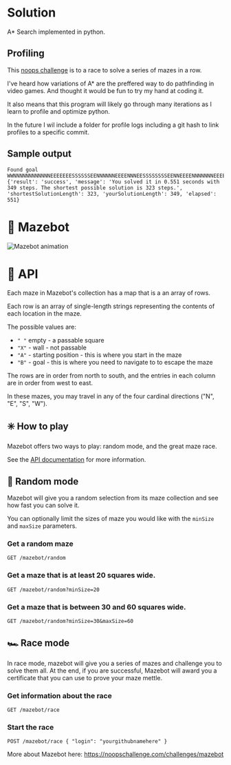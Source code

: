 
# Solution
A* Search implemented in python.

## Profiling
This [noops challenge](https://noopschallenge.com) is to a race to solve a series of mazes in a row. 

I've heard how variations of A* are the preffered way to do pathfinding in video games. And thought it would be fun to try my hand at coding it.

It also means that this program will likely go through many iterations as I learn to profile and optimize python.

In the future I wil include a folder for profile logs including a git hash to link profiles to a specific commit.

## Sample output
```
Found goal
WWNNNNNNNNNNNNEEEEEEESSSSSSEENNNNNNEEEENNNEESSSSSSSSEENNEEEENNNNNNNEEEEEEEEESSSSEEEESEEEEEEEEESSSSSWWWSSESSSWSSSSSSEENNNNNEESEEEEEEEEEESEEESSSSEESSSSSWWWSWWWWWWWWWWWWWWWSSEESSSSSESSSSWWNNNWNNNWWSSSWWWWNNNWWSWWWSSWWWWSSWWWWWWWWWWWWWWNNNWWSSWWSSSWWSSSWWSSSWWSSSWWNNNNNEENNNEENNNNNNNNNNNNNNNEESSSEEEENNNNNEESSSSSEENNNNNEENEESSSEEENEENNNEEEEEESSSSWWWSSW
{'result': 'success', 'message': 'You solved it in 0.551 seconds with 349 steps. The shortest possible solution is 323 steps.', 'shortestSolutionLength': 323, 'yourSolutionLength': 349, 'elapsed': 551}
```

# 👋 Mazebot

![Mazebot animation](https://user-images.githubusercontent.com/212941/59631813-9ad09f80-90fd-11e9-8556-810c48531558.gif)

# 🤖 API

Each maze in Mazebot's collection has a map that is a an array of rows.

Each row is an array of single-length strings representing the contents of each location in the maze.

The possible values are:

- `" "` empty - a passable square
- `"X"` - wall - not passable
- `"A"` - starting position - this is where you start in the maze
- `"B"` - goal - this is where you need to navigate to to escape the maze

The rows are in order from north to south, and the entries in each column are in order from west to east.

In these mazes, you may travel in any of the four cardinal directions ("N", "E", "S", "W").

## ✳️ How to play

Mazebot offers two ways to play: random mode, and the great maze race.

See the [API documentation](./API.md) for more information.

## 🎲 Random mode

Mazebot will give you a random selection from its maze collection and see how fast you can solve it.

You can optionally limit the sizes of maze you would like with the `minSize` and `maxSize` parameters.

### Get a random maze

`GET /mazebot/random`

### Get a maze that is at least 20 squares wide.

`GET /mazebot/random?minSize=20`

### Get a maze that is between 30 and 60 squares wide.

`GET /mazebot/random?minSize=30&maxSize=60`

## 🏎️ Race mode

In race mode, mazebot will give you a series of mazes and challenge you to solve them all. At the end, if you are successful, Mazebot will award you a certificate that you can use to prove your maze mettle.

###  Get information about the race

`GET /mazebot/race`

###  Start the race

`POST /mazebot/race { "login": "yourgithubnamehere" }`

More about Mazebot here: https://noopschallenge.com/challenges/mazebot